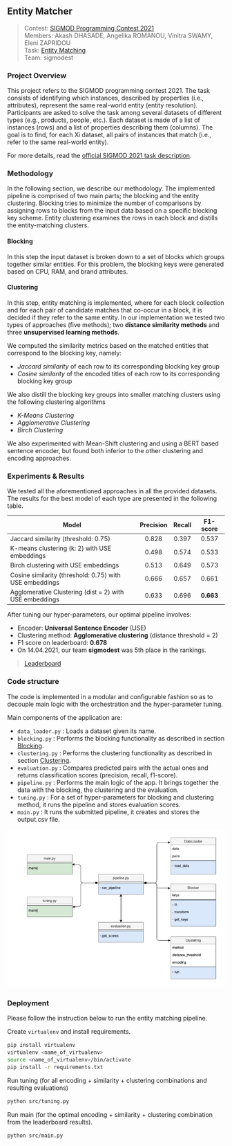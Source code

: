 ## Entity Matcher
> Contest: [SIGMOD Programming Contest 2021](https://dbgroup.ing.unimo.it/sigmod21contest)  
> Members: Akash DHASADE, Angelika ROMANOU, Vinitra SWAMY, Eleni ZAPRIDOU  
Task: [Entity Matching](https://dbgroup.ing.unimo.it/sigmod21contest/task.shtml)  
Team: sigmodest  

### Project Overview
This project refers to the SIGMOD programming contest 2021.
The task consists of identifying which instances, described by properties (i.e., attributes), represent the same real-world entity (entity resolution).
Participants are asked to solve the task among several datasets of different types (e.g., products, people, etc.). 
Each dataset is made of a list of instances (rows) and a list of properties describing them (columns).
The goal is to find, for each Xi dataset, all pairs of instances that match (i.e., refer to the same real-world entity).  
  
For more details, read the [official SIGMOD 2021 task description](https://dbgroup.ing.unimo.it/sigmod21contest/task.shtml).

### Methodology
In the following section, we describe our methodology. 
The implemented pipeline is comprised of two main parts; the blocking and the entity clustering. 
Blocking tries to minimize the number of comparisons by assigning rows to blocks from the input data based on a specific blocking key scheme.
Entity clustering examines the rows in each block and distills the entity-matching clusters.

#### Blocking
In this step the input dataset is broken down to a set of blocks which groups together similar entities. 
For this problem, the blocking keys were generated based on CPU, RAM, and brand attributes.


#### Clustering
In this step, entity matching is implemented, where for each block collection and for each pair of candidate matches that co-occur in a block, it is decided if they refer to the same entity.
In our implementation we tested two types of approaches (five methods); two **distance similarity methods** and three **unsupervised learning methods**.  

We computed the similarity metrics based on the matched entities that correspond to the blocking key, namely:
- *Jaccard similarity* of each row to its corresponding blocking key group
- *Cosine similarity* of the encoded titles of each row to its corresponding blocking key group
  
We also distill the blocking key groups into smaller matching clusters using the following clustering algorithms
   - *K-Means Clustering*
   - *Agglomerative Clustering*
   - *Birch Clustering*
 
We also experimented with Mean-Shift clustering and using a BERT based sentence encoder, but found both inferior to the other clustering and encoding approaches. 

### Experiments & Results
We tested all the aforementioned approaches in all the provided datasets. The results for the best model of each type are presented in the following table.

| Model                  | Precision | Recall | F1-score |
|------------------------|:---------:|:------:|:--------:|
| Jaccard similarity (threshold: 0.75)  | 0.828      | 0.397   | 0.537     |
| K-means clustering (k: 2) with USE embeddings  | 0.498      | 0.574   | 0.533     |
| Birch clustering with USE embeddings  | 0.513      | 0.649   | 0.573     |
| Cosine similarity (threshold: 0.75) with USE embeddings  | 0.666      | 0.657   | 0.661     |
| Agglomerative Clustering (dist = 2) with USE embeddings  | 0.633      | 0.696   | **0.663**     |

 
After tuning our hyper-parameters, our optimal pipeline involves:
- Encoder: **Universal Sentence Encoder** (USE)
- Clustering method: **Agglomerative clustering** (distance threshold = 2)
- F1 score on leaderboard: **0.678**
- On 14.04.2021, our team **sigmodest** was 5th place in the rankings.

> [Leaderboard](https://dbgroup.ing.unimo.it/sigmod21contest/leaders.shtml)


### Code structure
The code is implemented in a modular and configurable fashion so as to decouple main logic with the orchestration and the hyper-parameter tuning. 

Main components of the application are:
- ```data_loader.py``` : Loads a dataset given its name. 
- ```blocking.py``` : Performs the blocking functionality as described in section [Blocking](#blocking).
- ```clustering.py``` : Performs the clustering functionality as described in section [Clustering](#clustering).
- ```evaluation.py``` : Compares predicted pairs with the actual ones and returns classification scores (precision, recall, f1-score).
- ```pipeline.py``` : Performs the main logic of the app. It brings together the data with the blocking, the clustering and the evaluation. 
- ```tuning.py``` :  For a set of hyper-parameters for blocking and clustering method, it runs the pipeline and stores evaluation scores.
- ```main.py``` :  It runs the submitted pipeline, it creates and stores the output.csv file.

![code architecture](code-arch.png)

### Deployment

Please follow the instruction below to run the entity matching pipeline.

Create `virtualenv` and install requirements.
```bash
pip install virtualenv
virtualenv <name_of_virtualenv>
source <name_of_virtualenv>/bin/activate
pip install -r requirements.txt
```

Run tuning (for all encoding + similarity + clustering combinations and resulting evaluations)
```bash
python src/tuning.py
```

Run main (for the optimal encoding + similarity + clustering combination from the leaderboard results).
```bash
python src/main.py
```
